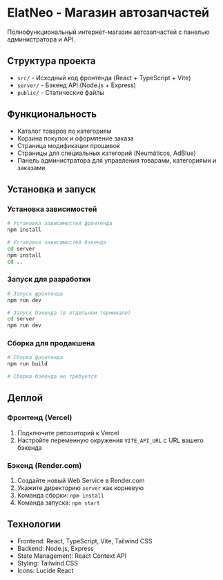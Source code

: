 # ElatNeo - Магазин автозапчастей

Полнофункциональный интернет-магазин автозапчастей с панелью администратора и API.

## Структура проекта

- `src/` - Исходный код фронтенда (React + TypeScript + Vite)
- `server/` - Бэкенд API (Node.js + Express)
- `public/` - Статические файлы

## Функциональность

- Каталог товаров по категориям
- Корзина покупок и оформление заказа
- Страница модификации прошивок
- Страницы для специальных категорий (Neumáticos, AdBlue)
- Панель администратора для управления товарами, категориями и заказами

## Установка и запуск

### Установка зависимостей

```bash
# Установка зависимостей фронтенда
npm install

# Установка зависимостей бэкенда
cd server
npm install
cd ..
```

### Запуск для разработки

```bash
# Запуск фронтенда
npm run dev

# Запуск бэкенда (в отдельном терминале)
cd server
npm run dev
```

### Сборка для продакшена

```bash
# Сборка фронтенда
npm run build

# Сборка бэкенда не требуется
```

## Деплой

### Фронтенд (Vercel)

1. Подключите репозиторий к Vercel
2. Настройте переменную окружения `VITE_API_URL` с URL вашего бэкенда

### Бэкенд (Render.com)

1. Создайте новый Web Service в Render.com
2. Укажите директорию `server` как корневую
3. Команда сборки: `npm install`
4. Команда запуска: `npm start`

## Технологии

- Frontend: React, TypeScript, Vite, Tailwind CSS
- Backend: Node.js, Express
- State Management: React Context API
- Styling: Tailwind CSS
- Icons: Lucide React